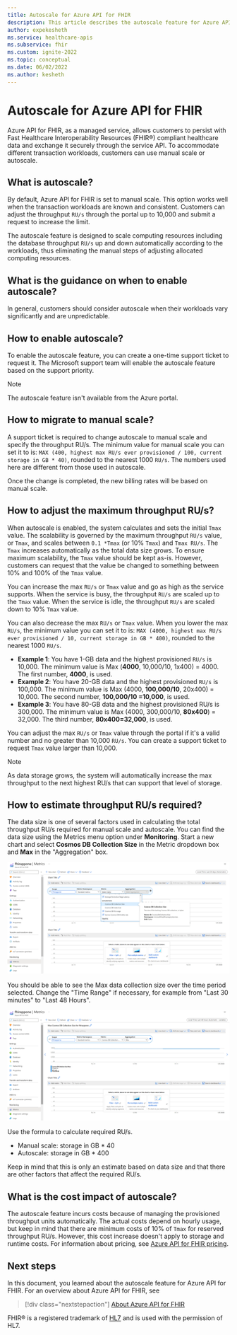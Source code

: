```yaml
---
title: Autoscale for Azure API for FHIR 
description: This article describes the autoscale feature for Azure API for FHIR.
author: expekesheth
ms.service: healthcare-apis
ms.subservice: fhir
ms.custom: ignite-2022
ms.topic: conceptual
ms.date: 06/02/2022
ms.author: kesheth
---
```


# Autoscale for Azure API for FHIR 

Azure API for FHIR, as a managed service, allows customers to persist with Fast Healthcare Interoperability Resources (FHIR&#174;) compliant healthcare data and exchange it securely through the service API. To accommodate different transaction workloads, customers can use manual scale or autoscale.

## What is autoscale?

By default, Azure API for FHIR is set to manual scale. This option works well when the transaction workloads are known and consistent. Customers can adjust the throughput `RU/s` through the portal up to 10,000 and submit a request to increase the limit. 

The autoscale feature is designed to scale computing resources including the database throughput `RU/s` up and down automatically according to the workloads, thus eliminating the manual steps of adjusting allocated computing resources. 

## What is the guidance on when to enable autoscale?

In general, customers should consider autoscale when their workloads vary significantly and are unpredictable. 

## How to enable autoscale?

To enable the autoscale feature, you can create a one-time support ticket to request it. The Microsoft support team will enable the autoscale feature based on the support priority.

> [!NOTE]
> The autoscale feature isn't available from the Azure portal.

## How to migrate to manual scale?

A support ticket is required to change autoscale to manual scale and specify the throughput RU/s. The minimum value for manual scale you can set it to is: `MAX (400, highest max RU/s ever provisioned / 100, current storage in GB * 40)`, rounded to the nearest 1000 `RU/s`. The numbers used here are different from those used in autoscale.

Once the change is completed, the new billing rates will be based on manual scale.

## How to adjust the maximum throughput RU/s?

When autoscale is enabled, the system calculates and sets the initial `Tmax` value. The scalability is governed by the maximum throughput `RU/s` value, or `Tmax`, and scales between `0.1 *Tmax` (or 10% `Tmax`) and `Tmax RU/s`. The `Tmax` increases automatically as the total data size grows. To ensure maximum scalability, the `Tmax` value should be kept as-is. However, customers can request that the value be changed to something between 10% and 100% of the `Tmax` value.

You can increase the max `RU/s` or `Tmax` value and go as high as the service supports. When the service is busy, the throughput `RU/s` are scaled up to the `Tmax` value. When the service is idle, the throughput `RU/s` are scaled down to 10% `Tmax` value.
 
You can also decrease the max `RU/s` or `Tmax` value. When you lower the max `RU/s`, the minimum value you can set it to is: `MAX (4000, highest max RU/s ever provisioned / 10, current storage in GB * 400)`, rounded to the nearest 1000 `RU/s`.

* **Example 1**: You have 1-GB data and the highest provisioned `RU/s` is 10,000. The minimum value is Max (**4000**, 10,000/10, 1x400) = 4000. The first number, **4000**, is used.
* **Example 2**: You have 20-GB data and the highest provisioned `RU/s` is 100,000. The minimum value is Max (4000, **100,000/10**, 20x400) = 10,000. The second number, **100,000/10 =10,000**, is used.
* **Example 3**: You have 80-GB data and the highest provisioned RU/s is 300,000. The minimum value is Max (4000, 300,000/10, **80x400**) = 32,000. The third number, **80x400=32,000**, is used.

You can adjust the max `RU/s` or `Tmax` value through the portal if it's a valid number and no greater than 10,000 `RU/s`. You can create a support ticket to request `Tmax` value larger than 10,000.

>[!Note] 
>As data storage grows, the system will automatically increase the max throughput to the next highest RU/s that can support that level of storage.

## How to estimate throughput RU/s required?

The data size is one of several factors used in calculating the total throughput RU/s required for manual scale and autoscale. You can find the data size using the Metrics menu option under **Monitoring**. Start a new chart and select **Cosmos DB Collection Size** in the Metric dropdown box and **Max** in the "Aggregation" box. 

[ ![Screenshot of metrics_new_chart](media/cosmosdb/metrics-new-chart.png) ](media/cosmosdb/metrics-new-chart.png#lightbox)

You should be able to see the Max data collection size over the time period selected. Change the "Time Range" if necessary, for example from "Last 30 minutes" to "Last 48 Hours".

[ ![Screenshot of cosmosdb_collection_size](media/cosmosdb/cosmosdb-collection-size.png) ](media/cosmosdb/cosmosdb-collection-size.png#lightbox)

Use the formula to calculate required RU/s.

- Manual scale: storage in GB * 40
- Autoscale: storage in GB * 400

Keep in mind that this is only an estimate based on data size and that there are other factors that affect the required RU/s.

## What is the cost impact of autoscale?

The autoscale feature incurs costs because of managing the provisioned throughput units automatically. The actual costs depend on hourly usage, but keep in mind that there are minimum costs of 10% of `Tmax` for reserved throughput RU/s. However, this cost increase doesn't apply to storage and runtime costs. For information about pricing, see [Azure API for FHIR pricing](https://azure.microsoft.com/pricing/details/azure-api-for-fhir/).

## Next steps

In this document, you learned about the autoscale feature for Azure API for FHIR. For an overview about Azure API for FHIR, see

>[!div class="nextstepaction"]
>[About Azure API for FHIR](overview.md)

FHIR&#174; is a registered trademark of [HL7](https://hl7.org/fhir/) and is used with the permission of HL7.
